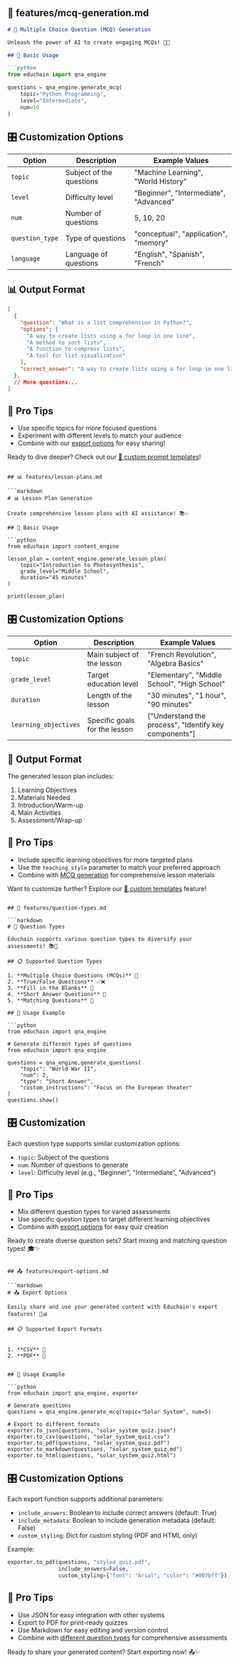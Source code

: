## 📝 features/mcq-generation.md

```markdown
# 📝 Multiple Choice Question (MCQ) Generation

Unleash the power of AI to create engaging MCQs! 🧠✨

## 🚀 Basic Usage

```python
from educhain import qna_engine

questions = qna_engine.generate_mcq(
    topic="Python Programming",
    level="Intermediate",
    num=10
)
```

## 🎛️ Customization Options

| Option | Description | Example Values |
|--------|-------------|----------------|
| `topic` | Subject of the questions | "Machine Learning", "World History" |
| `level` | Difficulty level | "Beginner", "Intermediate", "Advanced" |
| `num` | Number of questions | 5, 10, 20 |
| `question_type` | Type of questions | "conceptual", "application", "memory" |
| `language` | Language of questions | "English", "Spanish", "French" |

## 📊 Output Format

```json
[
  {
    "question": "What is a list comprehension in Python?",
    "options": [
      "A way to create lists using a for loop in one line",
      "A method to sort lists",
      "A function to compress lists",
      "A tool for list visualization"
    ],
    "correct_answer": "A way to create lists using a for loop in one line"
  },
  // More questions...
]
```

## 🌟 Pro Tips

- Use specific topics for more focused questions
- Experiment with different levels to match your audience
- Combine with our [export options](export-options.md) for easy sharing!

Ready to dive deeper? Check out our [🎨 custom prompt templates](../advanced-usage/custom-prompts.md)!
```

## 📊 features/lesson-plans.md

```markdown
# 📊 Lesson Plan Generation

Create comprehensive lesson plans with AI assistance! 📚✨

## 🚀 Basic Usage

```python
from educhain import content_engine

lesson_plan = content_engine.generate_lesson_plan(
    topic="Introduction to Photosynthesis",
    grade_level="Middle School",
    duration="45 minutes"
)

print(lesson_plan)
```

## 🎛️ Customization Options

| Option | Description | Example Values |
|--------|-------------|----------------|
| `topic` | Main subject of the lesson | "French Revolution", "Algebra Basics" |
| `grade_level` | Target education level | "Elementary", "Middle School", "High School" |
| `duration` | Length of the lesson | "30 minutes", "1 hour", "90 minutes" |
| `learning_objectives` | Specific goals for the lesson | ["Understand the process", "Identify key components"] |


## 📄 Output Format

The generated lesson plan includes:

1. Learning Objectives
2. Materials Needed
3. Introduction/Warm-up
4. Main Activities
5. Assessment/Wrap-up


## 🌟 Pro Tips

- Include specific learning objectives for more targeted plans
- Use the `teaching_style` parameter to match your preferred approach
- Combine with [MCQ generation](mcq-generation.md) for comprehensive lesson materials

Want to customize further? Explore our [🎨 custom templates](../advanced-usage/custom-prompts.md) feature!
```

## 🔢 features/question-types.md

```markdown
# 🔢 Question Types

Educhain supports various question types to diversify your assessments! 📚🧠

## 📋 Supported Question Types

1. **Multiple Choice Questions (MCQs)** 🔘
2. **True/False Questions** ✅❌
3. **Fill in the Blanks** 📝
4. **Short Answer Questions** 📄
5. **Matching Questions** 🔗

## 🚀 Usage Example

```python
from educhain import qna_engine

# Generate different types of questions
from educhain import qna_engine

questions = qna_engine.generate_questions(
    "topic": "World War II",
    "num": 2,
    "type": "Short Answer",
    "custom_instructions": "Focus on the European theater"
)
questions.show()
```

## 🎛️ Customization

Each question type supports similar customization options:

- `topic`: Subject of the questions
- `num`: Number of questions to generate
- `level`: Difficulty level (e.g., "Beginner", "Intermediate", "Advanced")


## 🌟 Pro Tips

- Mix different question types for varied assessments
- Use specific question types to target different learning objectives
- Combine with [export options](export-options.md) for easy quiz creation

Ready to create diverse question sets? Start mixing and matching question types! 🎓✨
```

## 📤 features/export-options.md

```markdown
# 📤 Export Options

Easily share and use your generated content with Educhain's export features! 💾📊

## 📋 Supported Export Formats


1. **CSV** 📑
2. **PDF** 📁


## 🚀 Usage Example

```python
from educhain import qna_engine, exporter

# Generate questions
questions = qna_engine.generate_mcq(topic="Solar System", num=5)

# Export to different formats
exporter.to_json(questions, "solar_system_quiz.json")
exporter.to_csv(questions, "solar_system_quiz.csv")
exporter.to_pdf(questions, "solar_system_quiz.pdf")
exporter.to_markdown(questions, "solar_system_quiz.md")
exporter.to_html(questions, "solar_system_quiz.html")
```

## 🎛️ Customization Options

Each export function supports additional parameters:

- `include_answers`: Boolean to include correct answers (default: True)
- `include_metadata`: Boolean to include generation metadata (default: False)
- `custom_styling`: Dict for custom styling (PDF and HTML only)

Example:

```python
exporter.to_pdf(questions, "styled_quiz.pdf", 
                include_answers=False, 
                custom_styling={"font": "Arial", "color": "#007bff"})
```

## 🌟 Pro Tips

- Use JSON for easy integration with other systems
- Export to PDF for print-ready quizzes
- Use Markdown for easy editing and version control
- Combine with [different question types](question-types.md) for comprehensive assessments

Ready to share your generated content? Start exporting now! 📤✨
```
